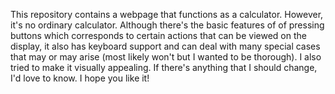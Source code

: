 This repository contains a webpage that functions as a calculator. However, it's no ordinary calculator. Although there's the basic features of of pressing buttons which corresponds to certain actions that can be viewed on the display, it also has keyboard support and can deal with many special cases that may or may arise (most likely won't but I wanted to be thorough). I also tried to make it visually appealing. If there's anything that I should change, I'd love to know. I hope you like it!